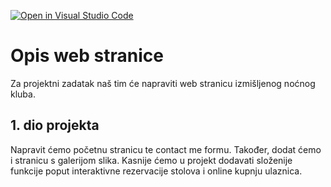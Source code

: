[![Open in Visual Studio Code](https://classroom.github.com/assets/open-in-vscode-f059dc9a6f8d3a56e377f745f24479a46679e63a5d9fe6f495e02850cd0d8118.svg)](https://classroom.github.com/online_ide?assignment_repo_id=6406422&assignment_repo_type=AssignmentRepo)

# Opis web stranice 

Za projektni zadatak naš tim će napraviti web stranicu izmišljenog noćnog kluba. 

## 1. dio projekta

Napravit ćemo početnu stranicu te contact me formu. Također, dodat ćemo i stranicu s galerijom slika. Kasnije ćemo u projekt dodavati složenije funkcije poput interaktivne rezervacije stolova i online kupnju ulaznica. 